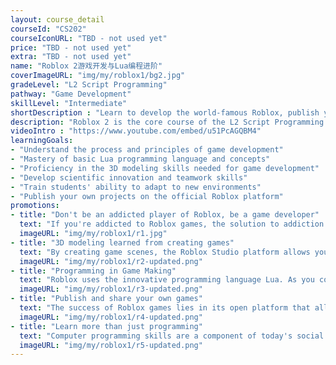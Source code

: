 ```yaml
---
layout: course_detail
courseId: "CS202"
courseIconURL: "TBD - not used yet"
price: "TBD - not used yet"
extra: "TBD - not used yet"
name: "Roblox 2游戏开发与Lua编程进阶"
coverImageURL: "img/my/roblox1/bg2.jpg"
gradeLevel: "L2 Script Programming"
pathway: "Game Development"
skillLevel: "Intermediate"
shortDescription : "Learn to develop the world-famous Roblox, publish your own game, and start your own business with programming"
description: "Roblox 2 is the core course of the L2 Script Programming level. The main goal is for students to use Lua to write more simple code programs, to experiment with designing programming algorithms, and to be able to independently invent features and integrate them into projects. In this class, students will be required to complete all the common functional features of the Lua programming language. Students will be able to complete a comprehensive Roblox game project that can be competed in a coding project competition. Students will also be prepared for the next stage of their programming studies at L3."
videoIntro : "https://www.youtube.com/embed/u51PcAGQBM4"
learningGoals:
- "Understand the process and principles of game development"
- "Mastery of basic Lua programming language and concepts"
- "Proficiency in the 3D modeling skills needed for game development"
- "Develop scientific innovation and teamwork skills"
- "Train students' ability to adapt to new environments"
- "Publish your own projects on the official Roblox platform"
promotions:
- title: "Don't be an addicted player of Roblox, be a game developer"
  text: "If you're addicted to Roblox games, the solution to addiction isn't simply restriction, but guided learning from the Roblox Studio platform that makes fun and education a reality."
  imageURL: "img/my/roblox1/r1.jpg"
- title: "3D modeling learned from creating games"
  text: "By creating game scenes, the Roblox Studio platform allows you to quickly learn the specific process of complex 3D modeling."
  imageURL: "img/my/roblox1/r2-updated.png"
- title: "Programming in Game Making"
  text: "Roblox uses the innovative programming language Lua. As you complete your own game, you will have mastered the basic concepts of programming such as variables, loops, and functions without realizing it, building a solid foundation for the next step of learning real programming."
  imageURL: "img/my/roblox1/r3-updated.png"
- title: "Publish and share your own games"
  text: "The success of Roblox games lies in its open platform that allows players to create a wide variety of scenarios and worlds. It will be easy to publish to the Internet, and maybe your next game will be a hit."
  imageURL: "img/my/roblox1/r4-updated.png"
- title: "Learn more than just programming"
  text: "Computer programming skills are a component of today's social culture because learning to program develops logical thinking, computational skills, innovation skills, and imagination at the same time. "
  imageURL: "img/my/roblox1/r5-updated.png"
---
```

